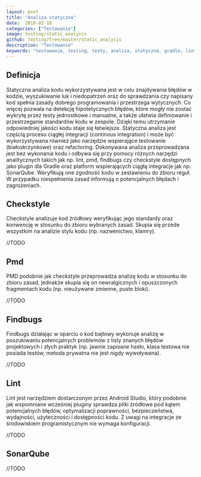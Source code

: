 ```yaml
---
layout: post
title: "Analiza statyczna"
date:  2019-02-18
categories: ["Testowanie"]
image: testing/static_analysis
github: testing/tree/master/static_analysis
description: "Testowanie"
keywords: "testowanie, testing, testy, analiza, statyczna, gradle, lint, pmd, findbugs, android, programowanie, programming"
---
```


## Definicja
Statyczna analiza kodu wykorzystywana jest w celu znajdywania błędów w kodzie, wyszukiwanie luk i niedopatrzeń oraz do sprawdzania czy napisany kod spełnia zasady dobrego programowania i przestrzega wytycznych. Co więcej pozwala na detekcję hipotetycznych błędów, które mogły nie zostać wykrytę przez testy jednostkowe i manualne, a także ułatwia definiowanie i przestrzeganie standardów kodu w zespole. Dzięki temu utrzymanie odpowiedniej jakości kodu staje się łatwiejsze. Statyczna analiza jest częścią procesu ciągłej integracji (continous integration) i może być wykorzystywana również jako narzędzie wspierające testowanie (białoskrzynkowe) oraz refactoring. Dokonywana analiza przeprowadzana jest bez wykonania kodu i odbywa się przy pomocy różnych narzędzi analitycznych takich jak np. lint, pmd, findbugs czy checkstyle dostępnych jako plugin dla Gradle oraz platform wspierających ciągłą integracje jak np. SonarQube. Weryfikują one zgodność kodu w zestawieniu do zbioru reguł. W przypadku niespełnienia zasad informują o potencjalnych błędach i zagrożeniach. 

## Checkstyle
Checkstyle analizuje kod źródłowy weryfikując jego standardy oraz konwencję w stosunku do zbioru wybranych zasad. Skupia się przede wszystkim na analizie stylu kodu (np. nazwenictwo, klamry).

//TODO

## Pmd
PMD podobnie jak checkstyle przeprowadza analizę kodu w stosunku do zbioru zasad, jednakże skupia się on newralgicznych i opuszczonych fragmentach kodu (np. nieużywane zmienne, puste bloki).

//TODO

## Findbugs
Findbugs działając w oparciu o kod bajtowy wykonuje analizę w poszukiwaniu potencjalnych problemów z listy znanych błędów projektowych i złych praktyk (np. jawnie zapisane hasło, klasa testowa nie posiada testów, metoda prywatna nie jest nigdy wywoływana).

//TODO

## Lint
Lint jest narzędziem dostarczonym przez Android Studio, który podobnie jak wspomniane wcześniej pluginy sprawdza pliki źródłowe pod kątem potencjalnych błędów, optymalizacji poprawności, bezpieczeństwa, wydajności, użyteczności i dostępności kodu. Z uwagi na integracje ze środowiskiem programistycznym nie wymaga konfiguracji.

//TODO

## SonarQube
//TODO